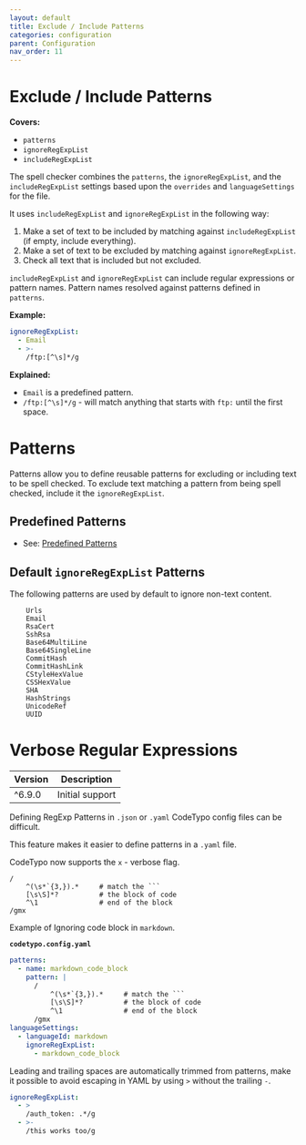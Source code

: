 ```yaml
---
layout: default
title: Exclude / Include Patterns
categories: configuration
parent: Configuration
nav_order: 11
---
```


<!--- Remove published when the page is ready  --->

# Exclude / Include Patterns

**Covers:**

- `patterns`
- `ignoreRegExpList`
- `includeRegExpList`

The spell checker combines the `patterns`, the `ignoreRegExpList`, and the `includeRegExpList` settings based upon the `overrides` and `languageSettings` for the file.

It uses `includeRegExpList` and `ignoreRegExpList` in the following way:

1. Make a set of text to be included by matching against `includeRegExpList` (if empty, include everything).
2. Make a set of text to be excluded by matching against `ignoreRegExpList`.
3. Check all text that is included but not excluded.

`includeRegExpList` and `ignoreRegExpList` can include regular expressions or pattern names. Pattern names resolved against patterns defined in `patterns`.

**Example:**

```yaml
ignoreRegExpList:
  - Email
  - >-
    /ftp:[^\s]*/g
```

**Explained:**

- `Email` is a predefined pattern.
- `/ftp:[^\s]*/g` - will match anything that starts with `ftp:` until the first space.

# Patterns

Patterns allow you to define reusable patterns for excluding or including text to be spell checked. To exclude text matching a pattern from being spell checked, include it the `ignoreRegExpList`.

## Predefined Patterns

- See: [Predefined Patterns](https://codetypo.org/types/codetypo-types/types/PredefinedPatterns.html)

## Default `ignoreRegExpList` Patterns

<!--- https://github.com/khulnasoft/codetypo/blob/main/packages/codetypo-lib/src/lib/Settings/DefaultSettings.ts#L68 --->

The following patterns are used by default to ignore non-text content.

```
    Urls
    Email
    RsaCert
    SshRsa
    Base64MultiLine
    Base64SingleLine
    CommitHash
    CommitHashLink
    CStyleHexValue
    CSSHexValue
    SHA
    HashStrings
    UnicodeRef
    UUID
```

# Verbose Regular Expressions

| Version | Description     |
| ------- | --------------- |
| ^6.9.0  | Initial support |

Defining RegExp Patterns in `.json` or `.yaml` CodeTypo config files can be difficult.

This feature makes it easier to define patterns in a `.yaml` file.

CodeTypo now supports the `x` - verbose flag.

````regexp
/
    ^(\s*`{3,}).*     # match the ```
    [\s\S]*?          # the block of code
    ^\1               # end of the block
/gmx
````

Example of Ignoring code block in `markdown`.

**`codetypo.config.yaml`**

````yaml
patterns:
  - name: markdown_code_block
    pattern: |
      /
          ^(\s*`{3,}).*     # match the ```
          [\s\S]*?          # the block of code
          ^\1               # end of the block
      /gmx
languageSettings:
  - languageId: markdown
    ignoreRegExpList:
      - markdown_code_block
````

Leading and trailing spaces are automatically trimmed from patterns, make it possible to avoid escaping in YAML by using `>` without the trailing `-`.

```yaml
ignoreRegExpList:
  - >
    /auth_token: .*/g
  - >-
    /this works too/g
```
